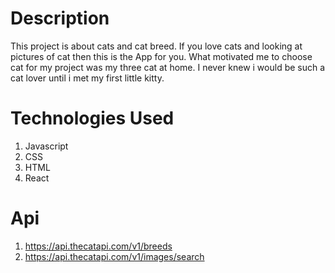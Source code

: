 # Description 
This project is about cats and cat breed. If you love cats and looking at pictures of cat then this is the App for you. What motivated me to choose cat for my project was my three cat at home. I never knew i would be such a cat lover until i met my first little kitty.

# Technologies Used
1. Javascript
2. CSS
3. HTML
4. React

# Api 
1. https://api.thecatapi.com/v1/breeds
2. https://api.thecatapi.com/v1/images/search
  
